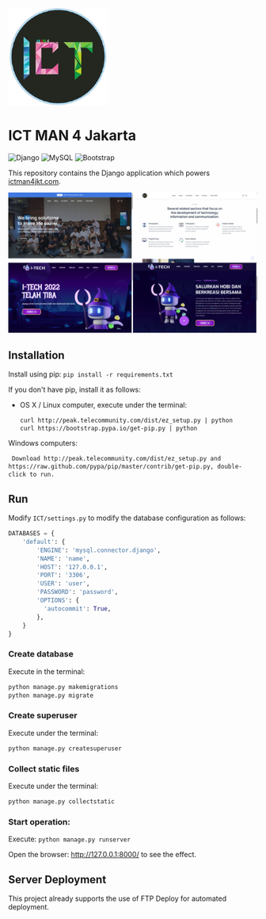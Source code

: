  ![logo](https://github.com/fazirta/ICT/raw/master/docs/images/logos/logo.png)
 
 # ICT MAN 4 Jakarta

![Django](https://img.shields.io/badge/django-%23092E20.svg?style=for-the-badge&logo=django&logoColor=white)
![MySQL](https://img.shields.io/badge/mysql-%2307405e.svg?style=for-the-badge&logo=mysql&logoColor=white)
![Bootstrap](https://img.shields.io/badge/bootstrap-%23563D7C.svg?style=for-the-badge&logo=bootstrap&logoColor=white)

This repository contains the Django application which powers [ictman4jkt.com](https://ictman4jkt.com/).

 ![screenshot](https://github.com/fazirta/ICT/raw/master/docs/images/screenshots/1.png)

## Installation

Install using pip: `pip install -r requirements.txt`

If you don't have pip, install it as follows:
- OS X / Linux computer, execute under the terminal:

     ```
     curl http://peak.telecommunity.com/dist/ez_setup.py | python
     curl https://bootstrap.pypa.io/get-pip.py | python
     ```

Windows computers:

     Download http://peak.telecommunity.com/dist/ez_setup.py and https://raw.github.com/pypa/pip/master/contrib/get-pip.py, double-click to run.

## Run

  Modify `ICT/settings.py` to modify the database configuration as follows:

```python
DATABASES = {
    'default': {
        'ENGINE': 'mysql.connector.django',
        'NAME': 'name',
        'HOST': '127.0.0.1',
        'PORT': '3306',
        'USER': 'user',
        'PASSWORD': 'password',
        'OPTIONS': {
          'autocommit': True,
        },
    }
}

```

### Create database

Execute in the terminal:
```bash
python manage.py makemigrations
python manage.py migrate
```

### Create superuser

  Execute under the terminal:
```bash
python manage.py createsuperuser
```

### Collect static files
Execute under the terminal:
```bash
python manage.py collectstatic
```

### Start operation:
Execute: `python manage.py runserver`


Open the browser: http://127.0.0.1:8000/ to see the effect.

## Server Deployment

This project already supports the use of FTP Deploy for automated deployment.